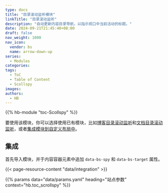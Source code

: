 ```yaml
---
type: docs
title: "目录滚动监听模块"
linkTitle: "目录滚动监听"
description: "自动更新内容目录导航，以指示视口中当前活动的标题。"
date: 2024-09-21T21:45:40+08:00
draft: false
nav_weight: 1000
nav_icon:
  vendor: bs
  name: arrow-down-up
series:
  - Modules
categories:
tags:
  - ToC
  - Table of Content
  - Scollspy
images:
authors:
  - HB
---
```


{{% hb-module "toc-Scollspy" %}}

要使用该模块，你可以选择使用已有模块，比如[博客目录滚动监听](/modules/blog/toc-scrollspy)和[文档目录滚动监听](/modules/docs/toc-scrollspy)，或者[集成模块到自定义布局中](#集成)。

## 集成

首先导入模块，并于内容容器元素中追加 `data-bs-spy` 和 `data-bs-target` 属性。

{{< page-resource-content "data/integration" >}}

{{% params data="data/params.yaml" heading="站点参数" context="hb.toc_scrollspy" %}}
